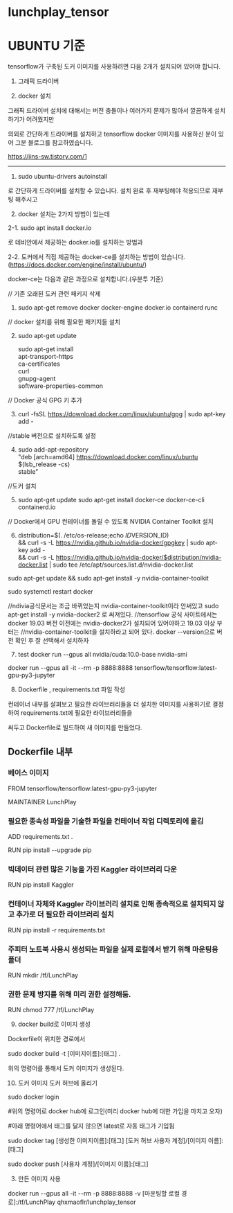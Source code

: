 # lunchplay_tensor

# UBUNTU 기준 

tensorflow가 구축된 도커 이미지를 사용하려면
다음 2개가 설치되어 있어야 합니다.

1. 그래픽 드라이버

2. docker 설치

그래픽 드라이버 설치에 대해서는 버전 충돌이나 여러가지 문제가 많아서 깔끔하게 설치하기가 어려웠지만 

의외로 간단하게 드라이버를 설치하고 tensorflow docker 이미지를 사용하신 분이 있어 그분 블로그를 참고하였습니다.

https://jins-sw.tistory.com/1

--------------------------------------------------------------------------------------------
1. sudo ubuntu-drivers autoinstall

로 간단하게 드라이버를 설치할 수 있습니다. 설치 완료 후 재부팅해야 적용되므로 재부팅 해주시고


2. docker 설치는 2가지 방법이 있는데

2-1. sudo apt install docker.io 

로 데비안에서 제공하는 docker.io를 설치하는 방법과

2-2. 도커에서 직접 제공하는 docker-ce를 설치하는 방법이 있습니다.(https://docs.docker.com/engine/install/ubuntu/)

  docker-ce는 다음과 같은 과정으로 설치합니다.(우분투 기준) 
  
  // 기존 오래된 도커 관련 패키지 삭제
  
  1) sudo apt-get remove docker docker-engine docker.io containerd runc  
  
  // docker 설치를 위해 필요한 패키지들 설치
  
  2) sudo apt-get update

     sudo apt-get install \
       apt-transport-https \
       ca-certificates \
       curl \
       gnupg-agent \
       software-properties-common
  
  // Docker 공식 GPG 키 추가
  
  3) curl -fsSL https://download.docker.com/linux/ubuntu/gpg | sudo apt-key add -
  
  //stable 버전으로 설치하도록 설정
  
  4) sudo add-apt-repository \
   "deb [arch=amd64] https://download.docker.com/linux/ubuntu \
   $(lsb_release -cs) \
   stable"
  
  //도커 설치
  
  5) sudo apt-get update
     sudo apt-get install docker-ce docker-ce-cli containerd.io

  // Docker에서 GPU 컨테이너를 돌릴 수 있도록 NVIDIA Container Toolkit 설치
  
  6) distribution=$(. /etc/os-release;echo $ID$VERSION_ID) \
   && curl -s -L https://nvidia.github.io/nvidia-docker/gpgkey | sudo apt-key add - \
   && curl -s -L https://nvidia.github.io/nvidia-docker/$distribution/nvidia-docker.list | sudo tee       /etc/apt/sources.list.d/nvidia-docker.list
   
   sudo apt-get update && sudo apt-get install -y nvidia-container-toolkit
   
   sudo systemctl restart docker
   
   //ndivia공식문서는 조금 바뀌었는지 nvidia-container-toolkit이라 안써있고 sudo apt-get install -y nvidia-docker2 로 써져있다.
   //tensorflow 공식 사이트에서는 docker 19.03 버전 이전에는 nvidia-docker2가 설치되어 있어야하고 19.03 이상 부터는 
   //nvidia-container-toolkit을 설치하라고 되어 있다. docker --version으로 버전 확인 후 잘 선택해서 설치하자
   
  7) test
  docker run --gpus all nvidia/cuda:10.0-base nvidia-smi
  
  docker run --gpus all -it --rm -p 8888:8888 tensorflow/tensorflow:latest-gpu-py3-jupyter
   
  8) Dockerfile , requirements.txt 파일 작성
  
  컨테이너 내부를 살펴보고 필요한 라이브러리들을 더 설치한 이미지를 사용하기로 결정하여 requirements.txt에 필요한 라이브러리들을
  
  써두고 Dockerfile로 빌드하여 새 이미지를 만들었다. 
  
## Dockerfile 내부

### 베이스 이미지

FROM tensorflow/tensorflow:latest-gpu-py3-jupyter

MAINTAINER LunchPlay

### 필요한 종속성 파일을 기술한 파일을 컨테이너 작업 디렉토리에 옮김

ADD requirements.txt . 

RUN pip install --upgrade pip

### 빅데이터 관련 많은 기능을 가진 Kaggler 라이브러리 다운

RUN pip install Kaggler

### 컨테이너 자체와 Kaggler 라이브러리 설치로 인해 종속적으로 설치되지 않고 추가로 더 필요한 라이브러리 설치

RUN pip install -r requirements.txt

### 주피터 노트북 사용시 생성되는 파일을 실제 로컬에서 받기 위해 마운팅용 폴더

RUN mkdir /tf/LunchPlay

### 권한 문제 방지를 위해 미리 권한 설정해둠.

RUN chmod 777 /tf/LunchPlay

9) docker build로 이미지 생성

Dockerfile이 위치한 경로에서 

sudo docker build -t [이미지이름]:[태그] .

위의 명령어를 통해서 도커 이미지가 생성된다. 

10) 도커 이미지 도커 허브에 올리기

sudo docker login 

#위의 명령어로 docker hub에 로그인(미리 docker hub에 대한 가입을 마치고 오자)

#아래 명령어에서 태그를 달지 않으면 latest로 자동 태그가 기입됨

sudo docker tag [생성한 이미지이름]:[태그] [도커 허브 사용자 계정]/[이미지 이름]:[태그]

sudo docker push [사용자 계정]/[이미지 이름]:[태그] 



3. 만든 이미지 사용

   
  docker run --gpus all -it --rm -p 8888:8888 -v [마운팅할 로컬 경로]:/tf/LunchPlay qhxmaoflr/lunchplay_tensor
